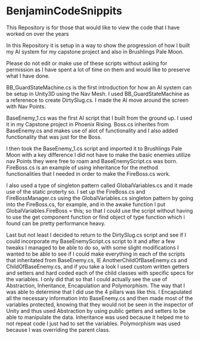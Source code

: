 # BenjaminCodeSnippits
This Repository is for those that would like to view the code that I have worked on over the years

In this Repository it is setup in a way to show the progression of how I built my AI system for my capstone project and also in Brushlings Pale Moon.

Please do not edit or make use of these scripts without asking for permission as I have spent a lot of time on them and would like to preserve what I have done.

BB_GuardStateMachine.cs is the first introduction for how an AI system can be setup in Unity3D using the Nav Mesh.  I used BB_GuardStateMachine as a referenece to create DirtySlug.cs.  I made the AI move around the screen with Nav Points.

BaseEnemy_1.cs was the first AI script that I built from the ground up.  I used it in my Capstone project in Phoenix Rising.  Boss.cs inherites from BaseEnemy.cs and makes use of alot of functionality and I also added functionality that was just for the Boss.

I then took the BaseEnemy_1.cs script and imported it to Brushlings Pale Moon with a key difference I did not have to make the basic enemies utilize nav Points they were free to roam and BaseEnemyScript.cs was born.  FireBoss.cs is an example of using inheritance for the method functionalities that I needed in order to make the FireBoss.cs work.

I also used a type of singleton pattern called GlobalVariables.cs and it made use of the static proterty so.  I set up the FireBoss.cs and FireBossManager.cs using the GlobalVariables.cs singleton pattern by going into the FireBoss.cs, for example, and in the awake function I put GlobalVariables.FireBoss = this; so that I could use the script without having to use the get component function or find object of type function which i found can be pretty performance heavy. 

Last but not least I decided to return to the DirtySlug.cs script and see if I could incorporate my BaseEnemyScript.cs script to it and after a few tweaks I managed to be able to do so, with some slight modifications I wanted to be able to see if I could make everything in each of the scripts that inheritated from BaseEnemy.cs, IE AnotherChildOfBaseEnemy.cs and ChildOfBaseEnemy.cs, and if you take a look I used custom written getters and setters and hard coded each of the child classes with specific specs for the variables.  I only did that so that I could actually see the use of Abstraction, Inheritance, Encapulation and Polymorphism.  The way that I was able to determine that I did use the 4 pillars was like this.  I Encapulated all the necessary information into BaseEnemy.cs and then made most of the variables protected, knowing that they would not be seen in the inspector of Unity and thus used Abstraction by using public getters and setters to be able to manipulate the data.  Inheritance was used because it helped me to not repeat code I just had to set the variables.  Polymorphism was used because I was overriding the parent class.


